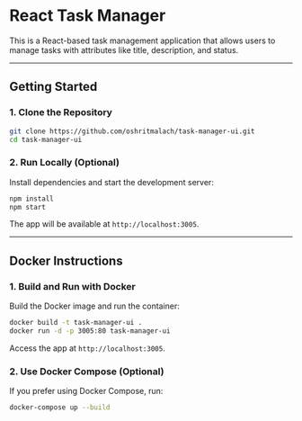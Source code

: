 
# React Task Manager

This is a React-based task management application that allows users to manage tasks with attributes like title, description, and status.

---
## Getting Started

### 1. Clone the Repository
```bash
git clone https://github.com/oshritmalach/task-manager-ui.git
cd task-manager-ui
```

### 2. Run Locally (Optional)
Install dependencies and start the development server:
```bash
npm install
npm start
```

The app will be available at `http://localhost:3005`.

---

## Docker Instructions

### 1. Build and Run with Docker
Build the Docker image and run the container:
```bash
docker build -t task-manager-ui .
docker run -d -p 3005:80 task-manager-ui
```

Access the app at `http://localhost:3005`.

### 2. Use Docker Compose (Optional)
If you prefer using Docker Compose, run:
```bash
docker-compose up --build
```